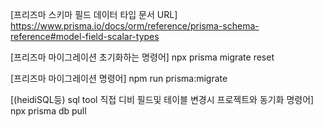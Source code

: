 [프리즈마 스키마 필드 데이터 타입 문서 URL]
https://www.prisma.io/docs/orm/reference/prisma-schema-reference#model-field-scalar-types

[프리즈마 마이그레이션 초기화하는 명령어]
npx prisma migrate reset

[프리즈마 마이그레이션 명령어]
npm run prisma:migrate

[(heidiSQL등) sql tool 직접 디비 필드및 테이블 변경시 프로젝트와 동기화 명령어]
npx prisma db pull
